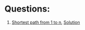 # Questions:

1. [Shortest path from 1 to n](https://practice.geeksforgeeks.org/problems/shortest-path-from-1-to-n0156/1/?category[]=Graph&category[]=Graph&difficulty[]=-1&page=1&query=category[]Graphdifficulty[]-1page1category[]Graph#), [Solution](https://github.com/Arpit599/Data-Structures-with-Python/blob/master/Graphs/Basic/shortestPath1ToN.py)
